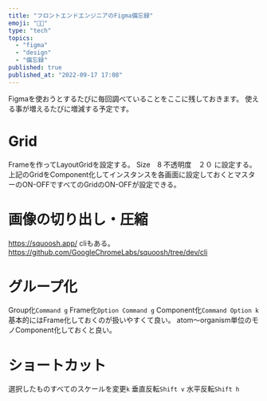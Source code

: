 ```yaml
---
title: "フロントエンドエンジニアのFigma備忘録"
emoji: "👩‍🎤"
type: "tech"
topics:
  - "figma"
  - "design"
  - "備忘録"
published: true
published_at: "2022-09-17 17:08"
---
```


Figmaを使おうとするたびに毎回調べていることをここに残しておきます。
使える事が増えるたびに増減する予定です。

# Grid
Frameを作ってLayoutGridを設定する。
Size　8
不透明度　２０
に設定する。
上記のGridをComponent化してインスタンスを各画面に設定しておくとマスターのON-OFFですべてのGridのON-OFFが設定できる。

# 画像の切り出し・圧縮
https://squoosh.app/
cliもある。
https://github.com/GoogleChromeLabs/squoosh/tree/dev/cli

# グループ化
Group化`Command g`
Frame化`Option Command g`
Component化`Command Option k`
基本的にはFrame化しておくのが扱いやすくて良い。
atom〜organism単位のモノComponent化しておくと良い。

# ショートカット
選択したものすべてのスケールを変更`k`
垂直反転`Shift v`
水平反転`Shift h`

